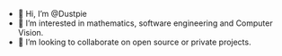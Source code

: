 - 👋 Hi, I’m @Dustpie
- 👀 I’m interested in mathematics, software engineering and Computer Vision.
- 💞️ I’m looking to collaborate on open source or private projects.

<!---
Dustpie/Dustpie is a ✨ special ✨ repository because its `README.md` (this file) appears on your GitHub profile.
You can click the Preview link to take a look at your changes.
--->
